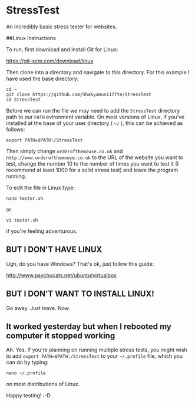 # StressTest
An incredibly basic stress tester for websites. 

##Linux Instructions

To run, first download and install Git for Linux:

https://git-scm.com/download/linux

Then clone into a directory and navigate to this directory. For this example I have used the base directory:

    cd ~
    git clone https://github.com/Shakyamuni177te/StressTest
    cd StressTest

Before we can run the file we may need to add the `StressTest` directory path to our `PATH` evironment variable. On most versions of Linux, if you've installed at the base of your user directory ( `~/` ), this can be achieved as follows:

`export PATH=$PATH:/StressTest`

Then simply change `orderofthemouse.co.uk` and `http://www.orderofthemouse.co.uk` to the URL of the website you want to test, change the number 10 to the number of times you want to test it (I recommend at least 1000 for a solid stress test) and leave the program running.

To edit the file in Linux type:

`nano tester.sh`

or

`vi tester.sh`

if you're feeling adventurous.

## BUT I DON'T HAVE LINUX

Ugh, do you have Windows? That's ok, just follow this guide:

http://www.psychocats.net/ubuntu/virtualbox

## BUT I DON'T WANT TO INSTALL LINUX!

Go away. Just leave. Now.

## It worked yesterday but when I rebooted my computer it stopped working

Ah. Yes. If you're planning on running multiple stress tests, you might wish to add `export PATH=$PATH:/StressTest` to your `~/.profile` file, which you can do by typing:

`nano ~/.profile`

on most distributions of Linux.

Happy testing! :-D
